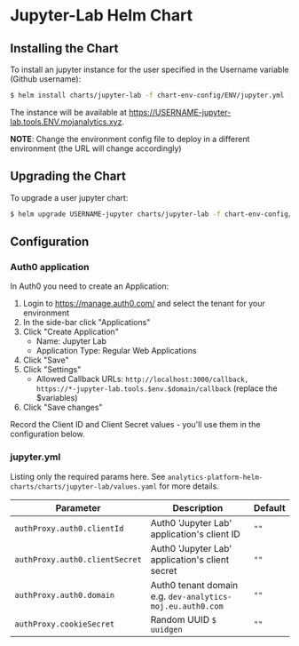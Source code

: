 # Jupyter-Lab Helm Chart


## Installing the Chart

To install an jupyter instance for the user specified in the Username variable (Github username):

```bash
$ helm install charts/jupyter-lab -f chart-env-config/ENV/jupyter.yml --set aws.iamRole=ENV_user_USERNAME --set Username=USERNAME --namespace user-USERNAME --name=USERNAME-jupyter
```

The instance will be available at <https://USERNAME-jupyter-lab.tools.ENV.mojanalytics.xyz>.

**NOTE**: Change the environment config file to deploy in a different environment
          (the URL will change accordingly)


## Upgrading the Chart

To upgrade a user jupyter chart:
```bash
$ helm upgrade USERNAME-jupyter charts/jupyter-lab -f chart-env-config/ENV/jupyter.yml --set Username=USERNAME
```


## Configuration

### Auth0 application

In Auth0 you need to create an Application:

1. Login to https://manage.auth0.com/ and select the tenant for your environment
2. In the side-bar click "Applications"
3. Click "Create Application"
      * Name: Jupyter Lab
      * Application Type: Regular Web Applications
4. Click "Save"
5. Click "Settings"
      * Allowed Callback URLs: `http://localhost:3000/callback, https://*-jupyter-lab.tools.$env.$domain/callback`
      (replace the $variables)
6. Click "Save changes"

Record the Client ID and Client Secret values - you'll use them in the configuration below.

### jupyter.yml

Listing only the required params here. See `analytics-platform-helm-charts/charts/jupyter-lab/values.yaml` for more
details.

| Parameter  | Description     | Default |
| ---------- | --------------- | ------- |
| `authProxy.auth0.clientId` | Auth0 'Jupyter Lab' application's client ID | `""`    |
| `authProxy.auth0.clientSecret` | Auth0 'Jupyter Lab' application's client secret | `""`    |
| `authProxy.auth0.domain` | Auth0 tenant domain e.g. `dev-analytics-moj.eu.auth0.com` | `""`    |
| `authProxy.cookieSecret` | Random UUID `$ uuidgen` | `""` |
